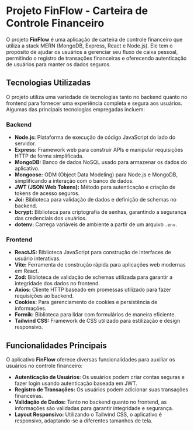 # Projeto FinFlow - Carteira de Controle Financeiro

O projeto **FinFlow** é uma aplicação de carteira de controle financeiro que utiliza a stack MERN (MongoDB, Express, React e Node.js). Ele tem o propósito de ajudar os usuários a gerenciar seu fluxo de caixa pessoal, permitindo o registro de transações financeiras e oferecendo autenticação de usuários para manter os dados seguros.

## Tecnologias Utilizadas

O projeto utiliza uma variedade de tecnologias tanto no backend quanto no frontend para fornecer uma experiência completa e segura aos usuários. Algumas das principais tecnologias empregadas incluem:

### Backend

- **Node.js:** Plataforma de execução de código JavaScript do lado do servidor.
- **Express:** Framework web para construir APIs e manipular requisições HTTP de forma simplificada.
- **MongoDB:** Banco de dados NoSQL usado para armazenar os dados do aplicativo.
- **Mongoose:** ODM (Object Data Modeling) para Node.js e MongoDB, simplificando a interação com o banco de dados.
- **JWT (JSON Web Tokens):** Método para autenticação e criação de tokens de acesso seguros.
- **Joi:** Biblioteca para validação de dados e definição de schemas no backend.
- **bcrypt:** Biblioteca para criptografia de senhas, garantindo a segurança das credenciais dos usuários.
- **dotenv:** Carrega variáveis de ambiente a partir de um arquivo `.env`.


### Frontend

- **ReactJS:** Biblioteca JavaScript para construção de interfaces de usuário interativas.
- **Vite:** Ferramenta de construção rápida para aplicações web modernas em React.
- **Zod:** Biblioteca de validação de schemas utilizada para garantir a integridade dos dados no frontend.
- **Axios:** Cliente HTTP baseado em promessas utilizado para fazer requisições ao backend.
- **Cookies:** Para gerenciamento de cookies e persistência de informações.
- **Formik:** Biblioteca para lidar com formulários de maneira eficiente.
- **Tailwind CSS:** Framework de CSS utilizado para estilização e design responsivo.

## Funcionalidades Principais

O aplicativo **FinFlow** oferece diversas funcionalidades para auxiliar os usuários no controle financeiro:

- **Autenticação de Usuários:** Os usuários podem criar contas seguras e fazer login usando autenticação baseada em JWT.
- **Registro de Transações:** Os usuários podem adicionar suas transações financeiras.
- **Validação de Dados:** Tanto no backend quanto no frontend, as informações são validadas para garantir integridade e segurança.
- **Layout Responsivo:** Utilizando o Tailwind CSS, o aplicativo é responsivo, adaptando-se a diferentes tamanhos de tela.

